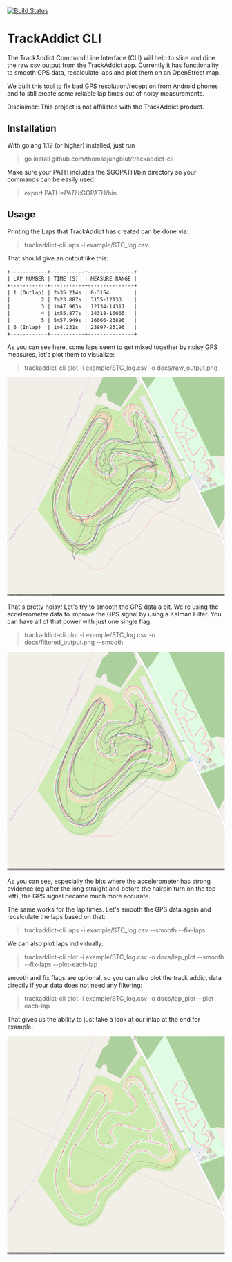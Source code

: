 [![Build Status](https://travis-ci.org/thomasjungblut/trackaddict-cli.svg?branch=master)](https://travis-ci.org/thomasjungblut/trackaddict-cli)
# TrackAddict CLI

The TrackAddict Command Line Interface (CLI) will help to slice and dice the raw csv output from the TrackAddict app. 
Currently it has functionality to smooth GPS data, recalculate laps and plot them on an OpenStreet map.

We built this tool to fix bad GPS resolution/reception from Android phones and to still create some reliable lap times out of noisy measurements.   

Disclaimer: This project is not affiliated with the TrackAddict product.

## Installation

With golang 1.12 (or higher) installed, just run

> go install github.com/thomasjungblut/trackaddict-cli

Make sure your PATH includes the $GOPATH/bin directory so your commands can be easily used:

> export PATH=$PATH:$GOPATH/bin

## Usage

Printing the Laps that TrackAddict has created can be done via:

> trackaddict-cli laps -i example/STC_log.csv

That should give an output like this:

```
+------------+-----------+---------------+
| LAP NUMBER | TIME (S)  | MEASURE RANGE |
+------------+-----------+---------------+
| 1 (Outlap) | 2m35.214s | 0-3154        |
|          2 | 7m23.887s | 3155-12133    |
|          3 | 1m47.963s | 12134-14317   |
|          4 | 1m55.877s | 14318-16665   |
|          5 | 5m57.949s | 16666-23896   |
| 6 (Inlap)  | 1m4.231s  | 23897-25196   |
+------------+-----------+---------------+
```

As you can see here, some laps seem to get mixed together by noisy GPS measures, let's plot them to visualize:

> trackaddict-cli plot -i example/STC_log.csv -o docs/raw_output.png

![raw gps measures](docs/raw_output.png)

That's pretty noisy! Let's try to smooth the GPS data a bit. We're using the accelerometer data to improve the GPS signal by using a Kalman Filter.
You can have all of that power with just one single flag:

> trackaddict-cli plot -i example/STC_log.csv -o docs/filtered_output.png --smooth

![smoothed gps measures](docs/smoothed_output.png)

As you can see, especially the bits where the accelerometer has strong evidence (eg after the long straight and before the hairpin turn on the top left), the GPS signal became much more accurate. 

The same works for the lap times. Let's smooth the GPS data again and recalculate the laps based on that:

> trackaddict-cli laps -i example/STC_log.csv --smooth --fix-laps

We can also plot laps individually:

> trackaddict-cli plot -i example/STC_log.csv -o docs/lap_plot --smooth --fix-laps --plot-each-lap

smooth and fix flags are optional, so you can also plot the track addict data directly if your data does not need any filtering:

> trackaddict-cli plot -i example/STC_log.csv -o docs/lap_plot --plot-each-lap

That gives us the ability to just take a look at our inlap at the end for example:

![smoothed gps measure inlap](docs/lap_plot_inlap.png)